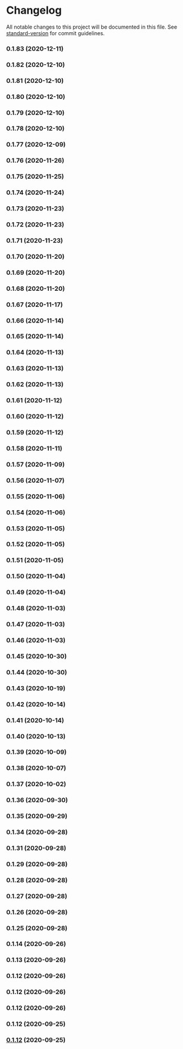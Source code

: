 # Changelog

All notable changes to this project will be documented in this file. See [standard-version](https://github.com/conventional-changelog/standard-version) for commit guidelines.

### 0.1.83 (2020-12-11)

### 0.1.82 (2020-12-10)

### 0.1.81 (2020-12-10)

### 0.1.80 (2020-12-10)

### 0.1.79 (2020-12-10)

### 0.1.78 (2020-12-10)

### 0.1.77 (2020-12-09)

### 0.1.76 (2020-11-26)

### 0.1.75 (2020-11-25)

### 0.1.74 (2020-11-24)

### 0.1.73 (2020-11-23)

### 0.1.72 (2020-11-23)

### 0.1.71 (2020-11-23)

### 0.1.70 (2020-11-20)

### 0.1.69 (2020-11-20)

### 0.1.68 (2020-11-20)

### 0.1.67 (2020-11-17)

### 0.1.66 (2020-11-14)

### 0.1.65 (2020-11-14)

### 0.1.64 (2020-11-13)

### 0.1.63 (2020-11-13)

### 0.1.62 (2020-11-13)

### 0.1.61 (2020-11-12)

### 0.1.60 (2020-11-12)

### 0.1.59 (2020-11-12)

### 0.1.58 (2020-11-11)

### 0.1.57 (2020-11-09)

### 0.1.56 (2020-11-07)

### 0.1.55 (2020-11-06)

### 0.1.54 (2020-11-06)

### 0.1.53 (2020-11-05)

### 0.1.52 (2020-11-05)

### 0.1.51 (2020-11-05)

### 0.1.50 (2020-11-04)

### 0.1.49 (2020-11-04)

### 0.1.48 (2020-11-03)

### 0.1.47 (2020-11-03)

### 0.1.46 (2020-11-03)

### 0.1.45 (2020-10-30)

### 0.1.44 (2020-10-30)

### 0.1.43 (2020-10-19)

### 0.1.42 (2020-10-14)

### 0.1.41 (2020-10-14)

### 0.1.40 (2020-10-13)

### 0.1.39 (2020-10-09)

### 0.1.38 (2020-10-07)

### 0.1.37 (2020-10-02)

### 0.1.36 (2020-09-30)

### 0.1.35 (2020-09-29)

### 0.1.34 (2020-09-28)

### 0.1.31 (2020-09-28)

### 0.1.29 (2020-09-28)

### 0.1.28 (2020-09-28)

### 0.1.27 (2020-09-28)

### 0.1.26 (2020-09-28)

### 0.1.25 (2020-09-28)

### 0.1.14 (2020-09-26)

### 0.1.13 (2020-09-26)

### 0.1.12 (2020-09-26)

### 0.1.12 (2020-09-26)

### 0.1.12 (2020-09-26)

### 0.1.12 (2020-09-25)

### [0.1.12](https://github.com/nicolalopatriello/galileo/compare/v0.0.2...v0.1.12) (2020-09-25)
